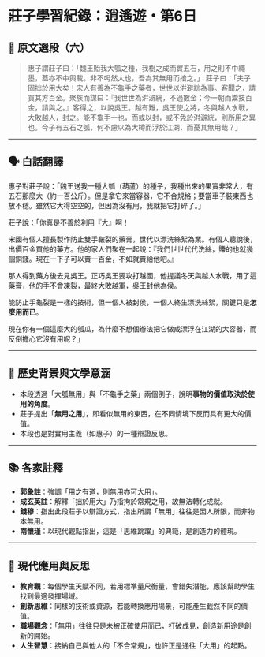 # 莊子學習紀錄：逍遙遊・第6日

## 📜 原文選段（六）

> 惠子謂莊子曰：「魏王貽我大瓠之種，我樹之成而實五石，用之則不中繩墨，蓋亦不中輿載。非不呺然大也，吾為其無用而掊之。」
> 莊子曰：「夫子固拙於用大矣！宋人有善為不龜手之藥者，世世以洴澼絖為事。客聞之，請買其方百金。聚族而謀曰：『我世世為洴澼絖，不過數金；今一朝而鬻技百金，請與之。』客得之，以說吳王。越有難，吳王使之將，冬與越人水戰，大敗越人，封之。能不龜手一也，而或以封，或不免於洴澼絖，則所用之異也。今子有五石之瓠，何不慮以為大樽而浮於江湖，而憂其無用哉？」

---

## 🗣 白話翻譯

惠子對莊子說：「魏王送我一種大瓠（葫蘆）的種子，我種出來的果實非常大，有五石那麼大（約一百公斤）。但是拿它來當容器，它不合規格；要當車子裝東西也放不穩。雖然它大得空空的，但因為沒有用，我就把它打碎了。」

莊子說：「你真是不善於利用『大』啊！

宋國有個人擅長製作防止雙手皸裂的藥膏，世代以漂洗絲絮為業。有個人聽說後，出價百金買他的藥方。他的家人們聚在一起說：『我們世世代代洗絲，賺的也就幾個銅錢。現在一下子可以賣一百金，不如就賣給他吧。』

那人得到藥方後去見吳王。正巧吳王要攻打越國，他提議冬天與越人水戰，用了這藥膏，他的手不會凍裂，最終大敗越軍，吳王封他為侯。

能防止手龜裂是一樣的技術，但一個人被封侯，一個人終生漂洗絲絮，關鍵只是**怎麼用而已**。

現在你有一個這麼大的瓠瓜，為什麼不想個辦法把它做成漂浮在江湖的大容器，而反倒擔心它沒有用呢？」

---

## 🏺 歷史背景與文學意涵

- 本段透過「大瓠無用」與「不龜手之藥」兩個例子，說明**事物的價值取決於使用的角度**。
- 莊子提出「**無用之用**」，即看似無用的東西，在不同情境下反而具有更大的價值。
- 本段也是對實用主義（如惠子）的一種辯證反思。

---

## 📚 各家註釋

- **郭象註**：強調「用之有道，則無用亦可大用」。
- **成玄英註**：解釋「拙於用大」乃指拘於常規之用，故無法轉化成就。
- **錢穆**：指出此段莊子以辯證方式，指出所謂「無用」往往是因人所限，而非物本無用。
- **南懷瑾**：以現代觀點指出，這是「思維跳躍」的典範，是創造力的體現。

---

## 🧭 現代應用與反思

- **教育觀**：每個學生天賦不同，若用標準量尺衡量，會錯失潛能，應該幫助學生找到最適發揮場域。
- **創新思維**：同樣的技術或資源，若能轉換應用場景，可能產生截然不同的價值。
- **職場觀念**：「無用」往往只是未被正確使用而已，打破成見，創造新用途是創新的開始。
- **人生智慧**：接納自己與他人的「不合常規」，也許正是通往「大用」的起點。
